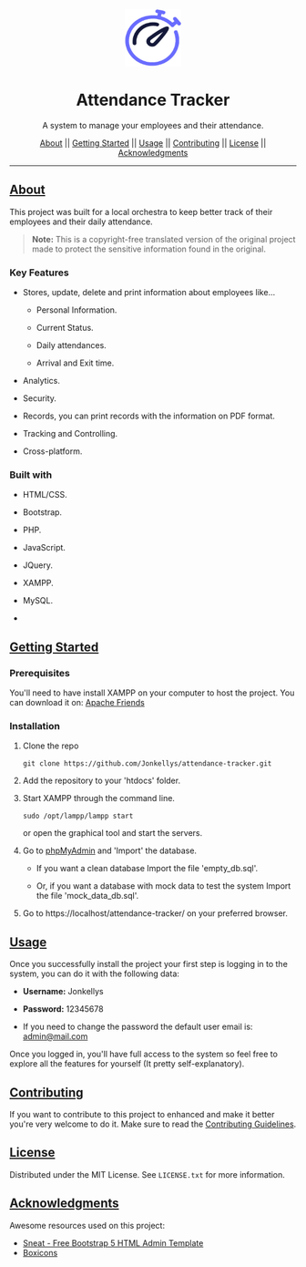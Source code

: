 <div align="center">
  <a href="https://github.com/Jonkellys/attendance-tracker">
    <img src="./plantilla/assets/img/logo1.png" alt="Logo" width="100" height="100" />
  </a>
</div>

<h1 align="center" underline="none">Attendance Tracker</h1>
<p align="center">A system to manage your employees and their attendance.</p>

<div align="center">
  <a href="#about">About</a> || 
  <a href="#start">Getting Started</a> || 
  <a href="#usage">Usage</a> || 
  <a href="#contributing">Contributing</a> || 
  <a href="#license">License</a> || 
  <a href="#acknowledgments">Acknowledgments</a>
</div>

---

## [About](#about)

This project was built for a local orchestra to keep better track of their employees and  their daily attendance. 

> **Note:** This is a copyright-free translated version of the original project made to protect the sensitive information found in the original.

### Key Features

- Stores, update, delete and print information about employees like...
  
  - Personal Information.
  
  - Current Status.
  
  - Daily attendances.
  
  - Arrival and Exit time.

- Analytics.

- Security.

- Records, you can print records with the information on PDF format.

- Tracking and Controlling.

- Cross-platform.

### Built with

- HTML/CSS.

- Bootstrap.

- PHP.

- JavaScript.

- JQuery.

- XAMPP.

- MySQL.

- 

## [Getting Started](#start)

### Prerequisites

You'll need to have install XAMPP on your computer to host the project. You can download it on: [Apache Friends](apachefriends.org)

### Installation

1. Clone the repo
   
   ```
   git clone https://github.com/Jonkellys/attendance-tracker.git
   ```

2. Add the repository to your 'htdocs' folder.

3. Start XAMPP through the command line.
   
   ```
   sudo /opt/lampp/lampp start
   ```
   
   or open the graphical tool and start the servers.

4. Go to [phpMyAdmin](http://localhost/phpmyadmin/index.php?route=/) and 'Import' the database.
   
   - If you want a clean database Import the file 'empty_db.sql'.
   
   - Or, if you want a database with mock data to test the system Import the file 'mock_data_db.sql'.

5. Go to https://localhost/attendance-tracker/ on your preferred browser.

## [Usage](#usage)

Once you successfully install the project your first step is logging in to the system, you can do it with the following data:

- **Username:**  Jonkellys

- **Password:**  12345678

- If you need to change the password the default user email is: admin@mail.com

Once you logged in, you'll have full access to the system so feel free to explore all the features for yourself (It pretty self-explanatory).

## [Contributing](#contributing)

If you want to contribute to this project to enhanced and make it better you're very welcome to do it. Make sure to read the [Contributing Guidelines](https://github.com/Jonkellys/attendance-tracker/blob/master/CONTRIBUTING.md).

## [License](#license)

Distributed under the MIT License. See `LICENSE.txt` for more information.

## [Acknowledgments](#acknowledgments)

Awesome resources used on this project:

- [Sneat - Free Bootstrap 5 HTML Admin Template](https://themeselection.com/products/sneat-free-bootstrap-html-admin-template/)
- [Boxicons](https://boxicons.com/)
